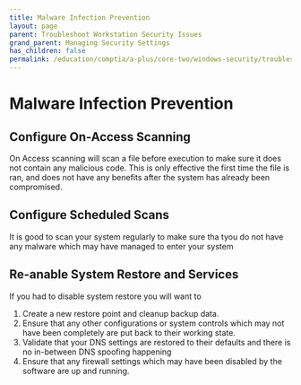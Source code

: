 ```yaml
---
title: Malware Infection Prevention
layout: page
parent: Troubleshoot Workstation Security Issues
grand_parent: Managing Security Settings
has_children: false
permalink: /education/comptia/a-plus/core-two/windows-security/troubleshoot-workstations/malware-infection-prevention/
---
```


# Malware Infection Prevention

## Configure On-Access Scanning

On Access scanning will scan a file before execution to make sure it does not contain any malicious code. This is only effective the first time the file is ran, and does not have any benefits after the system has already been compromised.

## Configure Scheduled Scans

It is good to scan your system regularly to make sure tha tyou do not have any malware which may have managed to enter your system

## Re-anable System Restore and Services

If you had to disable system restore you will want to

1. Create a new restore point and cleanup backup data.
2. Ensure that any other configurations or system controls which may not have been completely are put back to their working state.
3. Validate that your DNS settings are restored to their defaults and there is no in-between DNS spoofing happening
4. Ensure that any firewall settings which may have been disabled by the software are up and running.